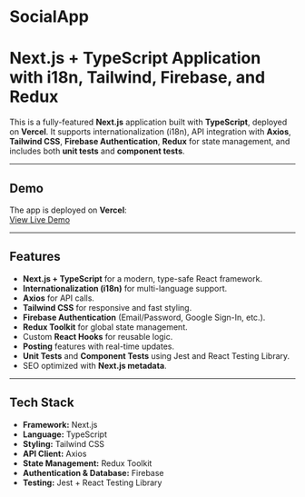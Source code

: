 # SocialApp

# Next.js + TypeScript Application with i18n, Tailwind, Firebase, and Redux

This is a fully-featured **Next.js** application built with **TypeScript**, deployed on **Vercel**. It supports internationalization (i18n), API integration with **Axios**, **Tailwind CSS**, **Firebase Authentication**, **Redux** for state management, and includes both **unit tests** and **component tests**.

---

## Demo

The app is deployed on **Vercel**:  
[View Live Demo](https://go-eat-it.vercel.app/)

---

## Features

- **Next.js + TypeScript** for a modern, type-safe React framework.
- **Internationalization (i18n)** for multi-language support.
- **Axios** for API calls.
- **Tailwind CSS** for responsive and fast styling.
- **Firebase Authentication** (Email/Password, Google Sign-In, etc.).
- **Redux Toolkit** for global state management.
- Custom **React Hooks** for reusable logic.
- **Posting** features with real-time updates.
- **Unit Tests** and **Component Tests** using Jest and React Testing Library.
- SEO optimized with **Next.js metadata**.

---

## Tech Stack

- **Framework:** Next.js
- **Language:** TypeScript
- **Styling:** Tailwind CSS
- **API Client:** Axios
- **State Management:** Redux Toolkit
- **Authentication & Database:** Firebase
- **Testing:** Jest + React Testing Library
